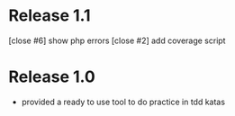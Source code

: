 # Release 1.1

 [close #6] show php errors
 [close #2] add coverage script

# Release 1.0

 * provided a ready to use tool to do practice in tdd katas

